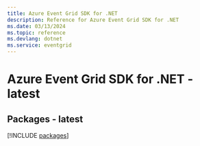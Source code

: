 ```yaml
---
title: Azure Event Grid SDK for .NET
description: Reference for Azure Event Grid SDK for .NET
ms.date: 03/13/2024
ms.topic: reference
ms.devlang: dotnet
ms.service: eventgrid
---
```

# Azure Event Grid SDK for .NET - latest
## Packages - latest
[!INCLUDE [packages](event-grid-index.md)]